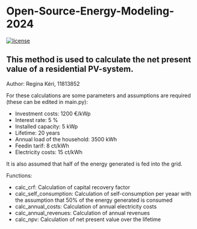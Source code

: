 # Open-Source-Energy-Modeling-2024

[![license](https://img.shields.io/badge/license-Apache%202.0-black)](https://github.com/ReginaTUWien/Open-Source-Energy-Modeling-2024/blob/main/LICENSE)

## This method is used to calculate the net present value of a residential PV-system.

Author: Regina Kéri, 11813852

For these calculations are some parameters and assumptions are required 
(these can be edited in main.py):

- Investment costs: 1200 €/kWp
- Interest rate: 5 %
- Installed capacity: 5 kWp
- Lifetime: 20 years
- Annual load of the household: 3500 kWh
- Feedin tarif: 8 ct/kWh
- Electricity costs: 15 ct/kWh

It is also assumed that half of the energy generated is fed into the grid.

Functions:

- calc_crf: Calculation of capital recovery factor
- calc_self_consumption: Calculation of self-consumption per yeaar with the assumption that 50% of the energy generated is consumed
- calc_annual_costs: Calculation of annual electricity costs
- calc_annual_revenues: Calculation of annual revenues
- calc_npv: Calculation of net present value over the lifetime

